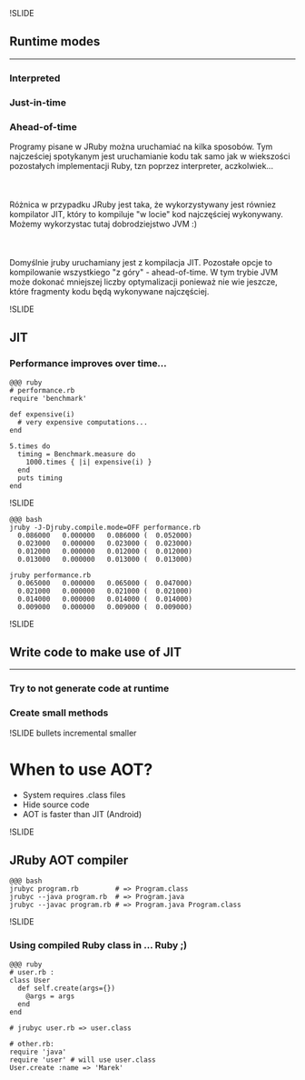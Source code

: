 !SLIDE
## <strong>Runtime modes</strong> ##
---
### Interpreted ###
### Just-in-time ###
### Ahead-of-time ###

<div class="notes">
Programy pisane w JRuby można uruchamiać na kilka sposobów. Tym najcześciej spotykanym jest uruchamianie
kodu tak samo jak w wiekszości pozostałych implementacji Ruby, tzn poprzez interpreter, aczkolwiek...
<br></br><br></br>
Różnica w przypadku JRuby jest taka, że wykorzystywany jest równiez kompilator JIT,
który to kompiluje "w locie" kod najczęściej wykonywany. Możemy wykorzystac tutaj dobrodziejstwo JVM :)
<br></br><br></br>
Domyślnie jruby uruchamiany jest z kompilacja JIT. Pozostałe opcje to kompilowanie
wszystkiego "z góry" - ahead-of-time. W tym trybie JVM może dokonać mniejszej liczby
optymalizacji ponieważ nie wie jeszcze, które fragmenty kodu będą wykonywane najczęściej.
</div>

!SLIDE
## <strong>JIT</strong> ##

### Performance improves over time... ###

    @@@ ruby
    # performance.rb
    require 'benchmark'

    def expensive(i)
      # very expensive computations...
    end

    5.times do
      timing = Benchmark.measure do
        1000.times { |i| expensive(i) }
      end
      puts timing
    end

!SLIDE

    @@@ bash
    jruby -J-Djruby.compile.mode=OFF performance.rb
      0.086000   0.000000   0.086000 (  0.052000)
      0.023000   0.000000   0.023000 (  0.023000)
      0.012000   0.000000   0.012000 (  0.012000)
      0.013000   0.000000   0.013000 (  0.013000)

    jruby performance.rb
      0.065000   0.000000   0.065000 (  0.047000)
      0.021000   0.000000   0.021000 (  0.021000)
      0.014000   0.000000   0.014000 (  0.014000)
      0.009000   0.000000   0.009000 (  0.009000)

!SLIDE
## <strong>Write code to make use of JIT</strong> ##
---
### Try to not generate code at runtime ###
### Create small methods ###

!SLIDE bullets incremental smaller
# <strong>When to use AOT?</strong> #

* System requires .class files
* Hide source code
* AOT is faster than JIT (Android)

!SLIDE
## JRuby AOT compiler ##

    @@@ bash
    jrubyc program.rb         # => Program.class
    jrubyc --java program.rb  # => Program.java
    jrubyc --javac program.rb # => Program.java Program.class

!SLIDE
### Using compiled Ruby class in ... Ruby ;)
    @@@ ruby
    # user.rb :
    class User
      def self.create(args={})
        @args = args
      end
    end

    # jrubyc user.rb => user.class

    # other.rb:
    require 'java'
    require 'user' # will use user.class
    User.create :name => 'Marek'





